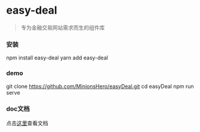 # easy-deal

> 专为金融交易网站需求而生的组件库

### 安装
npm install easy-deal
yarn add easy-deal

### demo
git clone https://github.com/MinionsHero/easyDeal.git
cd easyDeal
npm run serve

### doc文档

点击[这里](./doc/index.md)查看文档

